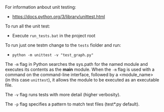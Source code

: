 For information anbout unit testing:
- https://docs.python.org/3/library/unittest.html

To run all the unit test:

 - Execute `run_tests.bat` in the project root

 To run just one testm change to the `tests` fiolder and run:

- `python -m unittest -v "test_graph.py"`

The `-m` flag in Python searches the sys.path for the named module and executes its contents as the __main__ module. When the `-m` flag is used with a command on the command-line interface, followed by a <module_name> (in this case `unittest`), it allows the module to be executed as an executable file.

The `-v` flag runs tests with more detail (higher verbosity). 

The `-p` flag specifies a pattern to match test files (test*.py default).
